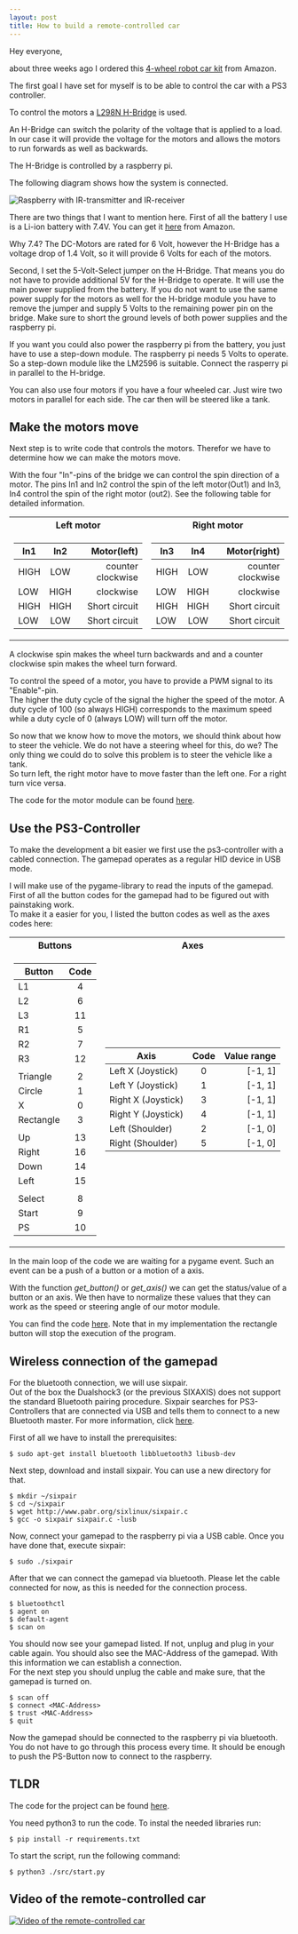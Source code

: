 ```yaml
---
layout: post
title: How to build a remote-controlled car
---
```


Hey everyone,

about three weeks ago I ordered this [4-wheel robot car kit](https://www.amazon.de/gp/product/B07JK33HVL/ref=ppx_yo_dt_b_asin_title_o02_s00?ie=UTF8&th=1) from Amazon.

The first goal I have set for myself is to be able to control the car with a PS3 controller.

To control the motors a [L298N H-Bridge](https://www.amazon.de/gp/product/B07DK6Q8F9/ref=ppx_yo_dt_b_asin_title_o02_s00?ie=UTF8&psc=1) is used.

An H-Bridge can switch the polarity of the voltage that is applied to a load. In our case it will provide the voltage for the motors and allows the motors to run forwards as well as backwards.

The H-Bridge is controlled by a raspberry pi.

The following diagram shows how the system is connected.

![Raspberry with IR-transmitter and IR-receiver](/images/remoteControlledCar_wiring.png)

There are two things that I want to mention here.
First of all the battery I use is a Li-ion battery with 7.4V. You can get it [here](https://www.amazon.de/gp/product/B088867426/ref=ppx_yo_dt_b_asin_title_o01_s00?ie=UTF8&psc=1) from Amazon.

Why 7.4? The DC-Motors are rated for 6 Volt, however the H-Bridge has a voltage drop of 1.4 Volt, so it will provide 6 Volts for each of the motors. 

Second, I set the 5-Volt-Select jumper on the H-Bridge. That means you do not have to provide additional 5V for the H-Bridge to operate. It will use the main power supplied from the battery.
If you do not want to use the same power supply for the motors as well for the H-bridge module you have to remove the jumper and supply 5 Volts to the remaining power pin on the bridge. Make sure to short the ground levels of both power supplies and the raspberry pi.

If you want you could also power the raspberry pi from the battery, you just have to use a step-down module. The raspberry pi needs 5 Volts to operate. So a step-down module like the LM2596 is suitable. Connect the rasperry pi in parallel to the H-bridge.

You can also use four motors if you have a four wheeled car. Just wire two motors in parallel for each side. The car then will be steered like a tank.

## Make the motors move

Next step is to write code that controls the motors.
Therefor we have to determine how we can make the motors move. 

With the four "In"-pins of the bridge we can control the spin direction of a motor. The pins In1 and In2 control the spin of the left motor(Out1) and In3, In4 control the spin of the right motor (out2).
See the following table for detailed information.

<table>
<tr><th>Left motor </th><th>Right motor</th></tr>
<tr><td>

| In1           | In2           | Motor(left)       |
| ------------- |:-------------:| -----------------:|
| HIGH          | LOW           | counter clockwise |
| LOW           | HIGH          | clockwise         |
| HIGH          | HIGH          | Short circuit     |
| LOW           | LOW           | Short circuit     |


</td><td>

| In3           | In4           | Motor(right)      |
| ------------- |:-------------:| -----------------:|
| HIGH          | LOW           | counter clockwise |
| LOW           | HIGH          | clockwise         |
| HIGH          | HIGH          | Short circuit     |
| LOW           | LOW           | Short circuit     |

</td></tr> </table>

A clockwise spin makes the wheel turn backwards and and a counter clockwise spin makes the wheel turn forward.

To control the speed of a motor, you have to provide a PWM signal to its "Enable"-pin. \
The higher the duty cycle of the signal the higher the speed of the motor. A duty cycle of 100 (so always HIGH) corresponds to the maximum speed while a duty cycle of 0 (always LOW) will turn off the motor.

So now that we know how to move the motors, we should think about how to steer the vehicle. We do not have a steering wheel for this, do we? 
The only thing we could do to solve this problem is to steer the vehicle like a tank. \
So turn left, the right motor have to move faster than  the left one. For a right turn vice versa.

The code for the motor module can be found [here](https://github.com/Simple-codinger/remoteControlledCar/blob/main/src/motor.py).

## Use the PS3-Controller

To make the development a bit easier we first use the ps3-controller with a cabled connection. The gamepad operates as a regular HID device in USB mode.

I will make use of the pygame-library to read the inputs of the gamepad. First of all the button codes for the gamepad had to be figured out with painstaking work.\
To make it a easier for you, I listed the button codes as well as the axes codes here:

<table>
<tr><th> Buttons </th><th>Axes</th></tr>
<tr><td>

| Button        | Code  |
| ------------- |:-----:|
| L1            | 4     |
| L2            | 6     |
| L3            | 11    |
| R1            | 5     |
| R2            | 7     |
| R3            | 12    |
|               |       |
| Triangle      | 2     |
| Circle        | 1     |
| X             | 0     |
| Rectangle     | 3     |
|               |       |
| Up            | 13    |
| Right         | 16    |
| Down          | 14    |
| Left          | 15    |
|               |       |
| Select        | 8     |
| Start         | 9     |
| PS            | 10    |

</td><td>

| Axis                | Code          | Value range       |
| --------------------|:-------------:| -----------------:|
| Left X (Joystick)   | 0             | [-1, 1]           |
| Left Y (Joystick)   | 1             | [-1, 1]           |
| Right X (Joystick)  | 3             | [-1, 1]           |
| Right Y (Joystick)  | 4             | [-1, 1]           |
| Left (Shoulder)     | 2             | [-1, 0]           |
| Right (Shoulder)    | 5             | [-1, 0]           |

</td></tr> </table>

In the main loop of the code we are waiting for a pygame event. 
Such an event can be a push of a button or a motion of a axis.

With the function *get_button()* or *get_axis()* we can get the status/value of a button or an axis. We then have to normalize these values that they can work as the speed or steering angle of our motor module.

You can find the code [here](https://github.com/Simple-codinger/remoteControlledCar/blob/main/src/start.py). Note that in my implementation the rectangle button will stop the execution of the program.

## Wireless connection of the gamepad

For the bluetooth connection, we will use sixpair.\
Out of the box the Dualshock3 (or the previous SIXAXIS) does not support the standard Bluetooth pairing procedure. Sixpair searches for PS3-Controllers that are connected via USB and tells them to connect to a new Bluetooth master. For more information, click [here](https://www.pabr.org/sixlinux/sixlinux.en.html).

First of all we have to install the prerequisites:
````
$ sudo apt-get install bluetooth libbluetooth3 libusb-dev
````

Next step, download and install sixpair. You can use a new directory for that.
````
$ mkdir ~/sixpair
$ cd ~/sixpair
$ wget http://www.pabr.org/sixlinux/sixpair.c
$ gcc -o sixpair sixpair.c -lusb
````

Now, connect your gamepad to the raspberry pi via a USB cable. Once you have done that, execute sixpair:
````
$ sudo ./sixpair
````

After that we can connect the gamepad via bluetooth. Please let the cable connected for now, as this is needed for the connection process.

````
$ bluetoothctl
$ agent on
$ default-agent
$ scan on
````
You should now see your gamepad listed. If not, unplug and plug in your cable again. You should also see the MAC-Address of the gamepad. With this information we can establish a connection. \
For the next step you should unplug the cable and make sure, that the gamepad is turned on.

````
$ scan off
$ connect <MAC-Address>
$ trust <MAC-Address>
$ quit
````

Now the gamepad should be connected to the raspberry pi via bluetooth. You do not have to go through this process every time. It should be enough to push the PS-Button now to connect to the raspberry.

## TLDR
The code for the project can be found [here](https://github.com/Simple-codinger/remoteControlledCar).

You need python3 to run the code.
To instal the needed libraries run:
````
$ pip install -r requirements.txt
````

To start the script, run the following command:
````
$ python3 ./src/start.py
````

## Video of the remote-controlled car

[![Video of the remote-controlled car](/images/remoteControlledCar_video.png)](https://youtu.be/BP0Mxa4UDdc)